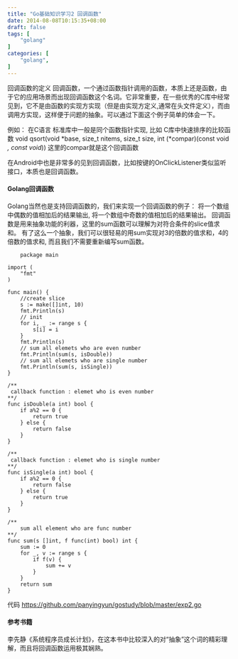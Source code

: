 ```yaml
---
title: "Go基础知识学习2 回调函数"
date: 2014-08-08T10:15:35+08:00
draft: false
tags: [
    "golang"
]
categories: [
    "golang",
]
---
```


回调函数的定义
回调函数，一个通过函数指针调用的函数，本质上还是函数，由于它的应用场景而出现回调函数这个名词。它非常重要，在一些优秀的C库中经常见到，它不是由函数的实现方实现（但是由实现方定义,通常在头文件定义），而由调用方实现，这样便于问题的抽象。可以通过下面这个例子简单的体会一下。

例如：
在C语言 标准库中一般是同个函数指针实现, 比如 C库中快速排序的比较函数
 void qsort(void *base, size_t nitems, size_t size, int (*compar)(const void *, const void*))
这里的compar就是这个回调函数

在Android中也是非常多的见到回调函数，比如按键的OnClickListener类似监听接口，本质也是回调函数。

#### Golang回调函数
Golang当然也是支持回调函数的，我们来实现一个回调函数的例子：
将一个数组中偶数的值相加后的结果输出, 将一个数组中奇数的值相加后的结果输出。
回调函数是用来抽象功能的利器，这里的sum函数可以理解为对符合条件的slice值求和。
有了这么一个抽象，我们可以很轻易的用sum实现对3的倍数的值求和，4的倍数的值求和,
而且我们不需要重新编写sum函数。
```Golang
    package main

import (
	"fmt"
)

func main() {
	//create slice
	s := make([]int, 10)
	fmt.Println(s)
	// init
	for i, _ := range s {
		s[i] = i
	}
	fmt.Println(s)
	// sum all elemets who are even number
	fmt.Println(sum(s, isDouble))
	// sum all elemets who are single number
	fmt.Println(sum(s, isSingle))
}

/**
 callback function : elemet who is even number
**/
func isDouble(a int) bool {
	if a%2 == 0 {
		return true
	} else {
		return false
	}
}

/**
 callback function : elemet who is single number
**/
func isSingle(a int) bool {
	if a%2 == 0 {
		return false
	} else {
		return true
	}
}

/**
	sum all element who are func number
**/
func sum(s []int, f func(int) bool) int {
	sum := 0
	for _, v := range s {
		if f(v) {
			sum += v
		}
	}
	return sum
}
```
代码
       https://github.com/panyingyun/gostudy/blob/master/exp2.go

#### 参考书籍  
李先静《系统程序员成长计划》，在这本书中比较深入的对“抽象”这个词的精彩理解，而且将回调函数运用极其娴熟。